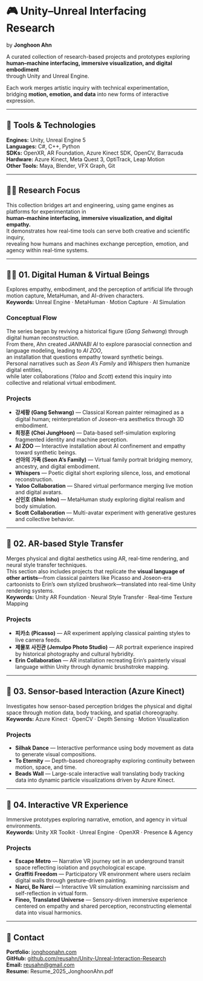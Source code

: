 # 🎮 Unity–Unreal Interfacing Research  
by **Jonghoon Ahn**

A curated collection of research-based projects and prototypes exploring  
**human–machine interfacing, immersive visualization, and digital embodiment**  
through Unity and Unreal Engine.

Each work merges artistic inquiry with technical experimentation,  
bridging **motion, emotion, and data** into new forms of interactive expression.  

---

## 🧰 Tools & Technologies  
**Engines:** Unity, Unreal Engine 5  
**Languages:** C#, C++, Python  
**SDKs:** OpenXR, AR Foundation, Azure Kinect SDK, OpenCV, Barracuda  
**Hardware:** Azure Kinect, Meta Quest 3, OptiTrack, Leap Motion  
**Other Tools:** Maya, Blender, VFX Graph, Git  

---

## 🧑‍💻 Research Focus  
This collection bridges art and engineering, using game engines as platforms for experimentation in  
**human–machine interfacing, immersive visualization, and digital empathy.**  
It demonstrates how real-time tools can serve both creative and scientific inquiry,  
revealing how humans and machines exchange perception, emotion, and agency within real-time systems.

---

## 🧍‍♂️ 01. Digital Human & Virtual Beings  
Explores empathy, embodiment, and the perception of artificial life through motion capture, MetaHuman, and AI-driven characters.  
**Keywords:** Unreal Engine · MetaHuman · Motion Capture · AI Simulation  

### Conceptual Flow  
The series began by reviving a historical figure (*Gang Sehwang*) through digital human reconstruction.  
From there, Ahn created *JANNABI AI* to explore parasocial connection and language modeling, leading to *AI ZOO*,  
an installation that questions empathy toward synthetic beings.  
Personal narratives such as *Seon A’s Family* and *Whispers* then humanize digital entities,  
while later collaborations (*Yaloo* and *Scott*) extend this inquiry into collective and relational virtual embodiment.

### Projects
- **강세황 (Gang Sehwang)** — Classical Korean painter reimagined as a digital human; reinterpretation of Joseon-era aesthetics through 3D embodiment.  
- **최정훈 (Choi JungHoon)** — Data-based self-simulation exploring fragmented identity and machine perception.  
- **AI ZOO** — Interactive installation about AI confinement and empathy toward synthetic beings.  
- **선아의 가족 (Seon A’s Family)** — Virtual family portrait bridging memory, ancestry, and digital embodiment.  
- **Whispers** — Poetic digital short exploring silence, loss, and emotional reconstruction.  
- **Yaloo Collaboration** — Shared virtual performance merging live motion and digital avatars.  
- **신인호 (Shin Inho)** — MetaHuman study exploring digital realism and body simulation.  
- **Scott Collaboration** — Multi-avatar experiment with generative gestures and collective behavior.  

---

## 🎨 02. AR-based Style Transfer  
Merges physical and digital aesthetics using AR, real-time rendering, and neural style transfer techniques.  
This section also includes projects that replicate the **visual language of other artists**—from classical painters like Picasso and Joseon-era cartoonists to Erin’s own stylized brushwork—translated into real-time Unity rendering systems.  
**Keywords:** Unity AR Foundation · Neural Style Transfer · Real-time Texture Mapping  

### Projects  
- **피카소 (Picasso)** — AR experiment applying classical painting styles to live camera feeds.  
- **제물포 사진관 (Jemulpo Photo Studio)** — AR portrait experience inspired by historical photography and cultural hybridity.  
- **Erin Collaboration** — AR installation recreating Erin’s painterly visual language within Unity through dynamic brushstroke mapping.  

---

## 🕺 03. Sensor-based Interaction (Azure Kinect)  
Investigates how sensor-based perception bridges the physical and digital space through motion data, body tracking, and spatial choreography.  
**Keywords:** Azure Kinect · OpenCV · Depth Sensing · Motion Visualization  

### Projects  
- **Silhak Dance** — Interactive performance using body movement as data to generate visual compositions.  
- **To Eternity** — Depth-based choreography exploring continuity between motion, space, and time.  
- **Beads Wall** — Large-scale interactive wall translating body tracking data into dynamic particle visualizations driven by Azure Kinect.

---

## 🥽 04. Interactive VR Experience  
Immersive prototypes exploring narrative, emotion, and agency in virtual environments.  
**Keywords:** Unity XR Toolkit · Unreal Engine · OpenXR · Presence & Agency  

### Projects  
- **Escape Metro** — Narrative VR journey set in an underground transit space reflecting isolation and psychological escape.  
- **Graffiti Freedom** — Participatory VR environment where users reclaim digital walls through gesture-driven painting.  
- **Narci, Be Narci** — Interactive VR simulation examining narcissism and self-reflection in virtual form.  
- **Fineo, Translated Universe** — Sensory-driven immersive experience centered on empathy and shared perception, reconstructing elemental data into visual harmonics.

---

## 📎 Contact  
**Portfolio:** [jonghoonahn.com](https://jonghoonahn.com)  
**GitHub:** [github.com/reusahn/Unity-Unreal-Interaction-Research](https://github.com/reusahn/Unity-Unreal-Interaction-Research/tree/main)  
**Email:** [reusahn@gmail.com](mailto:reusahn@gmail.com)  
**Resume:** Resume_2025_JonghoonAhn.pdf  
